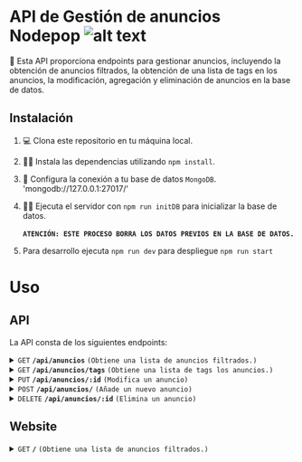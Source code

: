 # API de Gestión de anuncios Nodepop ![alt text](./public/favicon.ico)

📕 Esta API proporciona endpoints para gestionar anuncios, incluyendo la obtención de anuncios filtrados, la obtención de una lista de tags en los anuncios, la modificación, agregación y eliminación de anuncios en la base de datos.

## Instalación

1. 💻 Clona este repositorio en tu máquina local.
2. 👨‍💻 Instala las dependencias utilizando `npm install`.
3. 📄 Configura la conexión a tu base de datos `MongoDB`.
    'mongodb://127.0.0.1:27017/'
4. 🏃‍♂️ Ejecuta el servidor con `npm run initDB` para inicializar la base de datos.

    **`ATENCIÓN: ESTE PROCESO BORRA LOS DATOS PREVIOS EN LA BASE DE DATOS.`**

5. Para desarrollo ejecuta `npm run dev` para despliegue `npm run start`

# Uso

## API

La API consta de los siguientes endpoints:
<details>
 <summary><code>GET</code> <code><b>/api/anuncios</b></code> <code>(Obtiene una lista de anuncios filtrados.)</code></summary>

### **`GET` /api/anuncios**
Obtiene una lista de anuncios filtrados según los parámetros proporcionados.

#### Parámetros de consulta

- `min` Precio mínimo buscado (número).
- `max` Precio máximo buscado (número).
- `prize` Precio exacto buscado (numero) Este parámetro no es compatible con min y max.
- `sell` Tipo de anuncio  compra o venta (boolean).
- `tags` busqueda por tags (texto). Se puede usar varias veces (ej. ?tag=mobile&tag=work).
- `tittleStart` Busca anuncios que empiezan por un determinado texto (texto).
- `tittle` Busca anuncios que contienen un determinado texto (texto).

#### Paginaciòn

- `star` Primer artículo mostrado (número).
- `step` Número de artículos mostrados (número).


#### 🟢 Ejemplo

> ```
>  http://localhost:3000/api/anuncio/?tags=mobile&min=30&max=50
> ```

#### 🟢 Resultado

##### Code `200`

###### Consulta realizada con éxito

>```json
>
>{"result":
>    [
>        {"_id":"65dcb51da6f87b5ddf91342f",
>        "name":"Teléfono móvil Nokia 3310",
>        "sell":false,
>        "price":50,
>       "photo":"nokia_3310.jpg",
>       "tags":["mobile","lifestyle"],
>        "__v":0},
>        {"_id":"65dcb51da6f87b5ddf91343b",
>        "name":"Teléfono móvil BlackBerry Curve 8520",
>        "sell":false,
>        "price":40,
>        "photo":"blackberry_curve_8520.jpg",
>        "tags":["mobile","work"],
>        "__v":0},
>        {"_id":"65dcb51da6f87b5ddf913440",
>        "name":"Teléfono móvil Sony Ericsson T10s",
>        "sell":false,"price":35,
>        "photo":"sony_ericsson_t10s.jpg",
>        "tags":["mobile","lifestyle"],
>        "__v":0}
>    ]
>}
>
>```


#### 🟢 Ejemplo

> ```
>  http://localhost:3000/api/telefonos/?tags=informatica&min=30&max=50
> ```  

##### Code `404`

###### No encontrado

>```json
>{
>    "error": "Not Found"
>}
>```

#### 🟢 Ejemplo

> ```
>  http://localhost:3000/api/anuncio/?tags=informatica&min=30&max=50
> ```

##### Code `422`

###### Error de validación

```json
{
    "error": "Not valid - field {field} in query solo tags permitidos - lifestyle - mobile  - motor - work"
}
```

</details>

<details>
 <summary><code>GET</code> <code><b>/api/anuncios/tags</b></code> <code>(Obtiene una lista de tags los anuncios.)</code></summary>

### **`GET` /api/anuncios/tags**

Obtiene una lista de tags incluidos en los anuncios.

#### 🟢 Ejemplo

> ```
>  http://localhost:3000/api/anuncio/tags
> ```

#### 🟢 Resultado

##### Code `200`

###### Consulta realizada con éxito

>```json
>    {"result":
>        [
>            "lifestyle",
>            "mobile",
>            "motor",
>            "work"
>        ]
>    }
>```

#### 🟢 Ejemplo

> ```
>  http://localhost:3000/api/telefonos/?tags=informatica&min=30&max=50
> ```  

##### Code `404`

###### No encontrado

>```json
>{
>    "error": "Not Found"
>}
>```

</details>

<details>
 <summary><code>PUT</code> <code><b>/api/anuncios/:id</b></code> <code>(Modifica un anuncio)</code></summary>

### **`PUT` /api/anuncios/:id**

Modifica un anuncio pasando el id como parámetro

#### 🟢 Ejemplo

> ```
>  http://localhost:3000/api/anuncio/65dd20908de6e1742cab1ac4
> ```
>![alt text](image.png)

#### Previo

>```json
>{
>    "result": {
>        "name": "Cámara clásica Nikon F1",
>        "sell": true,
>        "price": 21,
>        "photo": "nikonF1.jpg",
>        "tags": [
>            "lifestyle"
>        ],
>        "_id": "65dd20908de6e1742cab1ac4",
>        "__v": 0
>    }
>}
>```

##### Code `200`

###### Actualización realizada con éxito

#### 🟢 Resultado

>```json
>{
>    "result": {
>        "_id": "65dd20908de6e1742cab1ac4",
>        "name": "Cámara clásica Nikon F1",
>        "sell": true,
>        "price": 200,
>        "photo": "nikonF1.jpg",
>        "tags": [
>            "lifestyle"
>        ],
>        "__v": 0
>    }
>}
>```
#### 🟢 Ejemplo

> ```
>  http://localhost:3000/api/65dd20908de6e1742cab1ac4/
> ```  

##### Code `404`

###### No encontrado

>```json
>{
>    "error": "Not Found"
>}
>```

#### 🟢 Ejemplo

>![alt text](image-3.png)```

##### Code `422`

###### Error de validación

>```json
>{
>    "error": "Not valid - field price in body must be numeric"
>}
>```

 </details>
<details>
 <summary><code>POST</code> <code><b>/api/anuncios/</b></code> <code>(Añade un nuevo anuncio)</code></summary>

### **`POST` /api/anuncios/**

Este endpoint añade un nuevo anuncio siguiendo el siguiente esquema.

### 🟢 Schema

>```javascript
>Schema({
>    name: {type:String,required:true},
>    sell: {type:Boolean,required:true,},
>    price: {type:Number,required:true,},
>    photo: {type:String,required:true},
>    tags: {type:[String],required:true,enum: {
>        values: ["lifestyle", "mobile", "motor", "work"],
>    }},
>});
>```

#### 🟢 Ejemplo


>![alt text](image-1.png)

#### 🟢 Resultado

##### Code `200`

###### Documento creado con exito

>```json
>{
>    "result": {
>        "name": "Telefono Nokia 8100",
>        "sell": true,
>        "price": 1000,
>        "photo": "nokia_8100.jpg",
>        "tags": [
>            "mobile",
>            "lifestyle"
>        ],
>        "_id": "65dd3d984a5d35e0578c5afc",
>        "__v": 0
>    }
>}
>```
#### 🟢 Ejemplo

>![alt text](image-4.png)

##### Code `404`

###### No encontrado

>```json
>{
>    "error": "Not Found"
>}
>```

#### 🟢 Ejemplo

>![alt text](image-5.png)

##### Code `422`

###### Error de validación

>```json
>{
>    "error": "Not valid - field price in body must be numeric"
>}
>```

</details>
<details>
 <summary><code>DELETE</code> <code><b>/api/anuncios/:id</b></code> <code>(Elimina un anuncio)</code></summary>

### **`DELETE` /api/anuncios/:id**

Elimina un anuncio de la base de datos recibiendo por parametro el id del anuncio

#### 🟢 Ejemplo

>![alt text](image-2.png)

#### 🟢 Resultado

> Este método no devuelve nada

</details>

## Website

<details>
 <summary><code>GET</code> <code><b>/</b></code> <code>(Obtiene una lista de anuncios filtrados.)</code></summary>

### **`GET` /**
Obtiene una lista de anuncios filtrados según los parámetros proporcionados.

#### Parámetros de consulta

- `min` Precio mínimo buscado (número).
- `max` Precio máximo buscado (número).
- `prize` Precio exacto buscado (numero) Este parámetro no es compatible con min y max.
- `sell` Tipo de anuncio  compra o venta (boolean).
- `tags` busqueda por tags (texto). Se puede usar varias veces (ej. ?tag=mobile&tag=work).
- `tittleStart` Busca anuncios que empiezan por un determinado texto (texto).
- `tittle` Busca anuncios que contienen un determinado texto (texto).

#### Paginaciòn

- `star` Primer artículo mostrado (número).
- `step` Número de artículos mostrados (número).


#### 🟢 Ejemplo

> ```
>  http://localhost:3000/?tags=mobile&min=30&max=50
> ```

#### 🟢 Resultado

##### Code `200`

###### Consulta realizada con exito

>![alt text](image-6.png)


#### 🟢 Ejemplo

> ```
>  http://localhost:3000/telefonos/?tags=informatica&min=30&max=50
> ```  

##### Code `404`

###### No encontrado

>![alt text](image-8.png)

#### 🟢 Ejemplo

> ```
>  http://localhost:3000/?tags=informatica&min=30&max=50
> ```

##### Code `422`

###### Error de validación

>![alt text](image-7.png)

</details>
